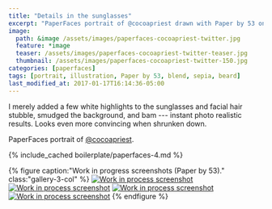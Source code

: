 ```yaml
---
title: "Details in the sunglasses"
excerpt: "PaperFaces portrait of @cocoapriest drawn with Paper by 53 on an iPad."
image: 
  path: &image /assets/images/paperfaces-cocoapriest-twitter.jpg 
  feature: *image
  teaser: /assets/images/paperfaces-cocoapriest-twitter-teaser.jpg
  thumbnail: /assets/images/paperfaces-cocoapriest-twitter-150.jpg
categories: [paperfaces]
tags: [portrait, illustration, Paper by 53, blend, sepia, beard]
last_modified_at: 2017-01-17T16:14:36-05:00
---
```


I merely added a few white highlights to the sunglasses and facial hair stubble, smudged the background, and bam --- instant photo realistic results. Looks even more convincing when shrunken down.

PaperFaces portrait of [@cocoapriest](https://twitter.com/cocoapriest).

{% include_cached boilerplate/paperfaces-4.md %}

{% figure caption:"Work in progress screenshots (Paper by 53)." class:"gallery-3-col" %}
[![Work in process screenshot](/assets/images/paperfaces-cocoapriest-process-1-600.jpg)](/assets/images/paperfaces-cocoapriest-process-1-lg.jpg)
[![Work in process screenshot](/assets/images/paperfaces-cocoapriest-process-2-600.jpg)](/assets/images/paperfaces-cocoapriest-process-2-lg.jpg)
[![Work in process screenshot](/assets/images/paperfaces-cocoapriest-process-3-600.jpg)](/assets/images/paperfaces-cocoapriest-process-3-lg.jpg)
[![Work in process screenshot](/assets/images/paperfaces-cocoapriest-process-4-600.jpg)](/assets/images/paperfaces-cocoapriest-process-4-lg.jpg)
{% endfigure %}
